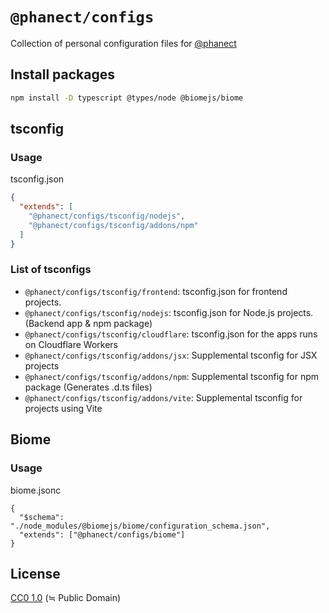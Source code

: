 # `@phanect/configs`

Collection of personal configuration files for [@phanect](https://github.com/phanect)

## Install packages

```sh
npm install -D typescript @types/node @biomejs/biome
```

## tsconfig

### Usage

tsconfig.json

```json
{
  "extends": [
    "@phanect/configs/tsconfig/nodejs",
    "@phanect/configs/tsconfig/addons/npm"
  ]
}
```

### List of tsconfigs

- `@phanect/configs/tsconfig/frontend`: tsconfig.json for frontend projects.
- `@phanect/configs/tsconfig/nodejs`: tsconfig.json for Node.js projects. (Backend app & npm package)
- `@phanect/configs/tsconfig/cloudflare`: tsconfig.json for the apps runs on Cloudflare Workers
- `@phanect/configs/tsconfig/addons/jsx`: Supplemental tsconfig for JSX projects
- `@phanect/configs/tsconfig/addons/npm`: Supplemental tsconfig for npm package (Generates .d.ts files)
- `@phanect/configs/tsconfig/addons/vite`: Supplemental tsconfig for projects using Vite

## Biome

### Usage

biome.jsonc

```jsonc
{
  "$schema": "./node_modules/@biomejs/biome/configuration_schema.json",
  "extends": ["@phanect/configs/biome"]
}
```

## License

[CC0 1.0](./LICENSE.txt) (≒ Public Domain)
